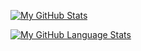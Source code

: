 [![My GitHub Stats](https://github-readme-stats.vercel.app/api/?username=KuromiDev&count_private=true&theme=tokyonight&showicons=true)]()

[![My GitHub Language Stats](https://github-readme-stats.vercel.app/api/top-langs/?username=KuromiDev&langs_count=5&theme=tokyonight)]()
